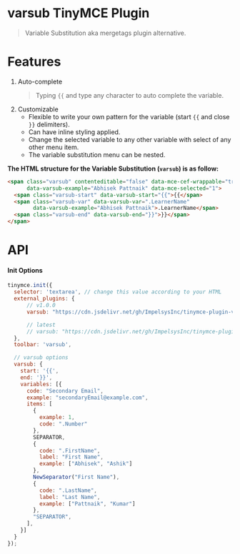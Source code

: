 # varsub TinyMCE Plugin
> Variable Substitution aka mergetags plugin alternative.

# Features
1. Auto-complete
   > Typing `{{` and type any character to auto complete the variable.
2. Customizable
   - Flexible to write your own pattern for the variable (start `{{` and close `}}` delimiters).
   - Can have inline styling applied.
   - Change the selected variable to any other variable with select of any other menu item.
   - The variable substitution menu can be nested.

**The HTML structure for the Variable Substitution (`varsub`) is as follow:**

```html
<span class="varsub" contenteditable="false" data-mce-cef-wrappable="true" data-varsub="1"
      data-varsub-example="Abhisek Pattnaik" data-mce-selected="1">
  <span class="varsub-start" data-varsub-start="{{">{{</span>
  <span class="varsub-var" data-varsub-var=".LearnerName"
        data-varsub-example="Abhisek Pattnaik">.LearnerName</span>
  <span class="varsub-end" data-varsub-end="}}">}}</span>
</span>
```

# API
#### Init Options

```js
tinymce.init({
  selector: 'textarea', // change this value according to your HTML
  external_plugins: {
      // v1.0.0
      varsub: "https://cdn.jsdelivr.net/gh/ImpelsysInc/tinymce-plugin-varsub@v1.0.0/dist/varsub/plugin.min.js"

      // latest
      // varsub: "https://cdn.jsdelivr.net/gh/ImpelsysInc/tinymce-plugin-varsub@master/dist/varsub/plugin.min.js"
  },
  toolbar: 'varsub',

  // varsub options
  varsub: {
    start: '{{',
    end: '}}',
    variables: [{
      code: "Secondary Email",
      example: "secondaryEmail@example.com",
      items: [
        {
          example: 1,
          code: ".Number"
        },
        SEPARATOR,
        {
          code: ".FirstName",
          label: "First Name",
          example: ["Abhisek", "Ashik"]
        },
        NewSeparator("First Name"),
        {
          code: ".LastName",
          label: "Last Name",
          example: ["Pattnaik", "Kumar"]
        },
        "SEPARATOR",
      ],
    }]
  }
});
```